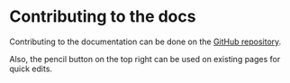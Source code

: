 # Contributing to the docs

Contributing to the documentation can be done on the [GitHub repository](https://github.com/vinegarhq/vinegarhq.github.io).

Also, the pencil button on the top right can be used on existing pages for quick edits.
